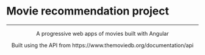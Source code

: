 # Movie recommendation project

<hr>

<p align="center">
    A progressive web apps of movies built with Angular
</p>

<p align="center">
    Built using the API from https://www.themoviedb.org/documentation/api
</p>
